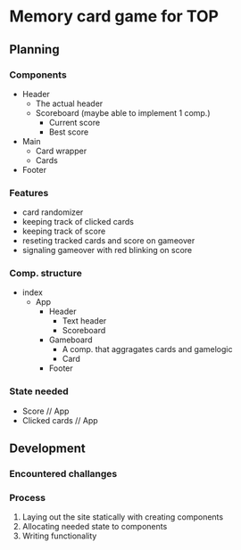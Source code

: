 # Memory card game for TOP
## Planning 
### Components
- Header
  - The actual header
  - Scoreboard (maybe able to implement 1 comp.)
    - Current score
    - Best score
- Main 
  - Card wrapper
  - Cards
- Footer

### Features
- card randomizer
- keeping track of clicked cards
- keeping track of score
- reseting tracked cards and score on gameover
- signaling gameover with red blinking on score

### Comp. structure
- index
  - App
    - Header
      - Text header
      - Scoreboard
    - Gameboard
      - A comp. that aggragates cards and gamelogic
      - Card
    - Footer

### State needed
- Score // App
- Clicked cards // App


## Development
### Encountered challanges

### Process
1. Laying out the site statically with creating components
2. Allocating needed state to components
3. Writing functionality  